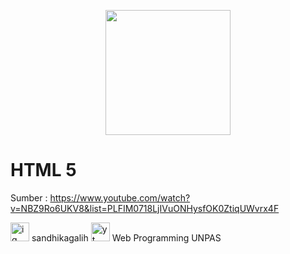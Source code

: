 <p align="center"><a href="https://laravel.com" target="_blank"><img src="https://upload.wikimedia.org/wikipedia/commons/thumb/6/61/HTML5_logo_and_wordmark.svg/512px-HTML5_logo_and_wordmark.svg.png" width="200"></a></p>


# HTML 5

Sumber : https://www.youtube.com/watch?v=NBZ9Ro6UKV8&list=PLFIM0718LjIVuONHysfOK0ZtiqUWvrx4F
<br>

[<img src="img/instagram.png" alt="ig" width="30px">](https://www.instagram.com/sandhikagalih/) sandhikagalih
[<img src="img/youtube.png" alt="yt" width="30px">](https://www.youtube.com/channel/UCkXmLjEr95LVtGuIm3l2dPg) Web Programming UNPAS

<br>
